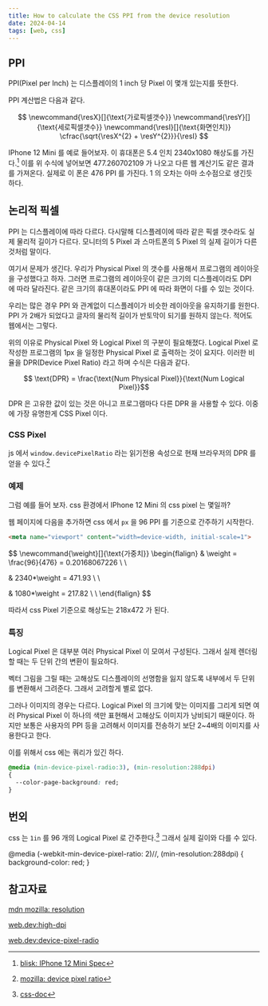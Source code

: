 ```yaml
---
title: How to calculate the CSS PPI from the device resolution
date: 2024-04-14
tags: [web, css]
---
```


## PPI

PPI(Pixel per Inch) 는 디스플레이의 1 inch 당 Pixel 이 몇개 있는지를 뜻한다.

PPI 계산법은 다음과 같다.

$$
\newcommand{\resX}[]{\text{가로픽셀갯수}}
\newcommand{\resY}[]{\text{세로픽셀갯수}}
\newcommand{\resI}[]{\text{화면인치}}
\cfrac{\sqrt{\resX^{2} + \resY^{2}}}{\resI}
$$

IPhone 12 Mini 를 예로 들어보자. 이 휴대폰은 5.4 인치 2340x1080 해상도를 가진다.[^iphone] 이를 위 수식에 넣어보면 477.260702109 가 나오고 다른 웹 계산기도 같은 결과를 가져온다. 실제로 이 폰은 476 PPI 를 가진다. 1 의 오차는 아마 소수점으로 생긴듯 하다.


## 논리적 픽셀

PPI 는 디스플레이에 따라 다르다. 다시말해 디스플레이에 따라 같은 픽셀 갯수라도 실제 물리적 길이가 다르다. 모니터의 5 Pixel 과 스마트폰의 5 Pixel 의 실제 길이가 다른 것처럼 말이다. 

여기서 문제가 생긴다. 우리가 Physical Pixel 의 갯수를 사용해서 프로그램의 레이아웃을 구성했다고 하자. 그러면 프로그램의 레이아웃이 같은 크기의 디스플레이라도 DPI 에 따라 달라진다. 같은 크기의 휴대폰이라도 PPI 에 따라 화면이 다를 수 있는 것이다. 

우리는 많은 경우 PPI 와 관계없이 디스플레이가 비슷한 레이아웃을 유지하기를 원한다. PPI 가 2배가 되었다고 글자의 물리적 길이가 반토막이 되기를 원하지 않는다. 적어도 웹에서는 그렇다.

위의 이유로 Physical Pixel 와 Logical Pixel 의 구분이 필요해졌다. Logical Pixel 로 작성한 프로그램의 1px 을 일정한 Physical Pixel 로 출력하는 것이 요지다. 이러한 비율을 DPR(Device Pixel Ratio) 라고 하며 수식은 다음과 같다. 

$$ \text{DPR} = \frac{\text{Num Physical Pixel}}{\text{Num Logical Pixel}}$$

DPR 은 고유한 값이 있는 것은 아니고 프로그램마다 다른 DPR 을 사용할 수 있다. 이중에 가장 유명한게 CSS Pixel 이다.


### CSS Pixel

js 에서 ```window.devicePixelRatio``` 라는 읽기전용 속성으로 현재 브라우저의 DPR 를 얻을 수 있다.[^js-dpr]


### 예제

그럼 예를 들어 보자. css 환경에서 IPhone 12 Mini 의 css pixel 는 몇일까?

웹 페이지에 다음을 추가하면 css 에서 ```px``` 을 96 PPI 를 기준으로 간주하기 시작한다.

```html
<meta name="viewport" content="width=device-width, initial-scale=1">
```

$$ 
\newcommand{\weight}[]{\text{가중치}}
\begin{flalign}
& \weight = \frac{96}{476} = 0.20168067226 \\ \\

& 2340*\weight = 471.93 \\ \\ 

& 1080*\weight = 217.82 \\ \\
\end{flalign}
$$  

따라서 css Pixel 기준으로 해상도는 218x472 가 된다.


### 특징

Logical Pixel 은 대부분 여러 Physical Pixel 이 모여서 구성된다. 그래서 실제 렌더링 할 때는 두 단위 간의 변환이 필요하다.

벡터 그림을 그릴 때는 고해상도 디스플레이의 선명함을 잃지 않도록 내부에서 두 단위를 변환해서 그려준다. 그래서 고려할게 별로 없다.

그러나 이미지의 경우는 다르다. Logical Pixel 의 크기에 맞는 이미지를 그리게 되면 여러 Physical Pixel 이 하나의 색만 표현해서 고해상도 이미지가 낭비되기 때문이다. 하지만 보통은 사용자의 PPI 등을 고려해서 이미지를 전송하기 보단 2~4배의 이미지를 사용한다고 한다.

이를 위해서 css 에는 쿼리가 있긴 하다.

```css
@media (min-device-pixel-radio:3), (min-resolution:288dpi)
{
  --color-page-background: red;
}
```

## 번외


css 는 ```1in``` 를 96 개의 Logical Pixel 로 간주한다.[^css-doc] 그래서 실제 길이와 다를 수 있다.



  

  @media (-webkit-min-device-pixel-ratio: 2)//, (min-resolution:288dpi)
  {
    background-color: red;
  }

## 참고자료

[mdn mozilla: resolution](https://developer.mozilla.org/en-US/docs/Web/CSS/resolution)

[web.dev:high-dpi](https://web.dev/articles/high-dpi?hl=ko)

[web.dev:device-pixel-radio](https://developer.mozilla.org/en-US/docs/Web/CSS/@media/-webkit-device-pixel-ratio)

[^iphone]:[blisk: IPhone 12 Mini Spec](https://blisk.io/devices/details/iphone-12-mini)

[^js-dpr]:[mozilla: device pixel ratio](https://developer.mozilla.org/en-US/docs/Web/API/Window/devicePixelRatio)

[^css-doc]:[css-doc](https://drafts.csswg.org/css-values/#absolute-lengths)

[^andriod-doc]:[andriod-doc](https://developer.android.com/training/multiscreen/screendensities?hl=ko)